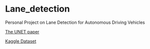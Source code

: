 # Lane_detection
Personal Project on Lane Detection for Autonomous Driving Vehicles

[The UNET paper](https://arxiv.org/abs/1505.04597)

[Kaggle Dataset](https://www.kaggle.com/datasets/thomasfermi/lane-detection-for-carla-driving-simulator/data)
